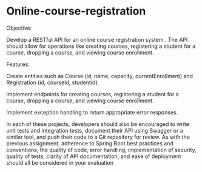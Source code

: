 # Online-course-registration

Objective:

Develop a RESTful API for an online course registration system . The API should allow for operations like creating courses, registering a student for a course, dropping a course, and viewing course enrollment.

Features:

Create entities such as Course (id, name, capacity, currentEnrollment) and Registration (id, courseld, studentid).

Implement endpoints for creating courses, registering a student for a course, dropping a course, and viewing course enrollment.

Implement exception handling to return appropriate error responses.


In each of these projects, developers should also be encouraged to write unit tests and integration tests, document their API using Swagger or a similar tool, and push their code to a Git repository for review. 
As with the previous assignment, adherence to Spring Boot best practices and conventions, the quality of code, error handling, implementation of security, quality of tests, clarity of API documentation, and ease of deployment should all be considered in your evaluation

